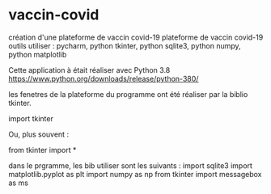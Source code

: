 # vaccin-covid
création d'une plateforme de vaccin covid-19
plateforme de vaccin covid-19 outils utiliser : pycharm, python tkinter, python sqlite3, python numpy, python matplotlib

Cette application à était réaliser avec Python 3.8 https://www.python.org/downloads/release/python-380/

les fenetres de la plateforme du programme ont été réaliser par la biblio tkinter. 

import tkinter

Ou, plus souvent :

from tkinter import *

dans le prgramme, les bib utiliser sont les suivants :
import sqlite3
import matplotlib.pyplot as plt
import numpy as np
from tkinter import messagebox as ms
